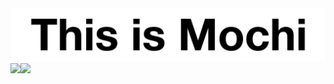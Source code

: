 <img src="https://raw.githubusercontent.com/Mochichi2003/Mochichi2003/master/This%20is%20Mochi_%E3%82%A2%E3%83%BC%E3%83%88%E3%83%9C%E3%83%BC%E3%83%89%201.png">



<a href="https://github.com/anuraghazra/github-readme-stats">
  <img align="left" src="https://github-readme-stats.vercel.app/api?username=Mochichi2003&count_private=true&theme=vue-dark&show_icons=true&layout=compact" />
</a>
<a href="https://github.com/anuraghazra/github-readme-stats">
  <img align="left" src="https://github-readme-stats.vercel.app/api/top-langs/?username=Mochichi2003&count_private=true&theme=vue-dark&show_icons=true&layout=compact" />
</a>